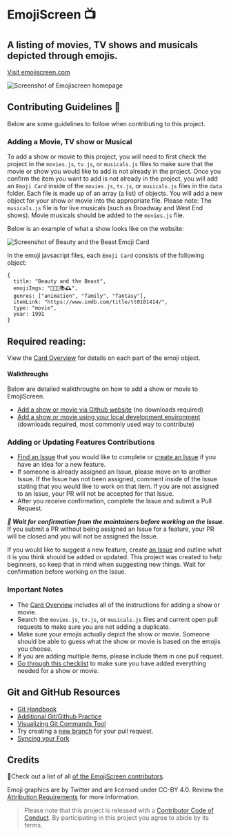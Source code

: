 # EmojiScreen 📺 

## A listing of movies, TV shows and musicals depicted through emojis.
[Visit emojiscreen.com](https://emojiscreen.com)

![Screenshot of Emojiscreen homepage](readme/emoji-screen.png)

## Contributing Guidelines 🎁

Below are some guidelines to follow when contributing to this project. 

### Adding a Movie, TV show or Musical

To add a show or movie to this project, you will need to first check the project in the `movies.js`, `tv.js`, or `musicals.js` files to make sure that the movie or show you would like to add is not already in the project. Once you confirm the item you want to add is not already in the project, you will add an `Emoji Card` inside of the `movies.js`, `tv.js`, or `musicals.js` files in the `data` folder. Each file is made up of an array (a list) of objects. You will add a new object for your show or movie into the appropriate file. Please note: The `musicals.js` file is for live musicals (such as Broadway and West End shows). Movie musicals should be added to the `movies.js` file.

Below is an example of what a show looks like on the website:

![Screenshot of Beauty and the Beast Emoji Card](/readme/emoji-card.png)

In the emoji javsacript files, each `Emoji Card` consists of the following object:

```
{
  title: "Beauty and the Beast",
  emojiImgs: "🏰🥀🎶📚🕰️",
  genres: ["animation", "family", "fantasy"],
  itemLink: "https://www.imdb.com/title/tt0101414/",
  type: "movie",
  year: 1991
}
```

## Required reading:
View the [Card Overview](/docs/card_overview.md) for details on each part of the emoji object.

#### Walkthroughs
Below are detailed walkthroughs on how to add a show or movie to EmojiScreen.

* [Add a show or movie via Github website](docs/github_ui_walkthrough.md) (no downloads required)
* [Add a show or movie using your local development environment](docs/local_dev_walkthrough.md) (downloads required, most commonly used way to contribute)

### Adding or Updating Features Contributions

* [Find an Issue](https://github.com/brittanyrw/emojiscreen/issues) that you would like to complete or [create an Issue](https://github.com/brittanyrw/emojiscreen/issues) if you have an idea for a new feature.
* If someone is already assigned an Issue, please move on to another Issue. If the Issue has not been assigned, comment inside of the Issue stating that you would like to work on that item. If you are not assigned to an Issue, your PR will not be accepted for that Issue.
* After you receive confirmation, complete the Issue and submit a Pull Request.

***🚨 Wait for confirmation from the maintainers before working on the Issue***.
If you submit a PR without being assigned an Issue for a feature, your PR will be closed and you will not be assigned the Issue.

If you would like to suggest a new feature, create [an Issue](https://github.com/brittanyrw/emojiscreen/issues) and outline what it is you think should be added or updated. This project was created to help beginners, so keep that in mind when suggesting new things. Wait for confirmation before working on the Issue. 

### Important Notes
* The [Card Overview](/docs/card_overview.md) includes all of the instructions for adding a show or movie.
* Search the `movies.js`, `tv.js`, or `musicals.js` files and current open pull requests to make sure you are not adding a duplicate.
* Make sure your emojis actually depict the show or movie. Someone should be able to guess what the show or movie is based on the emojis you choose.
* If you are adding multiple items, please include them in one pull request.
* [Go through this checklist](docs/card_overview.md#card-pull-request-checklist) to make sure you have added everything needed for a show or movie. 

## Git and GitHub Resources
* [Git Handbook](https://guides.github.com/introduction/git-handbook/)
* [Additional Git/Github Practice](https://try.github.io/)
* [Visualizing Git Commands Tool](https://git-school.github.io/visualizing-git/)
* Try creating a [new branch](https://github.com/Kunena/Kunena-Forum/wiki/Create-a-new-branch-with-git-and-manage-branches) for your pull request.
* [Syncing your Fork](https://help.github.com/en/articles/syncing-a-fork)

## Credits

💖Check out a list of all [of the EmojiScreen contributors](https://github.com/brittanyrw/emojiscreen/graphs/contributors).

Emoji graphics are by Twitter and are licensed under CC-BY 4.0. Review the [Attribution Requirements](https://github.com/twitter/twemoji#attribution-requirements) for more information.

> Please note that this project is released with a [Contributor Code of Conduct](/CODE_OF_CONDUCT.md). By participating in this project you agree to abide by its terms.

